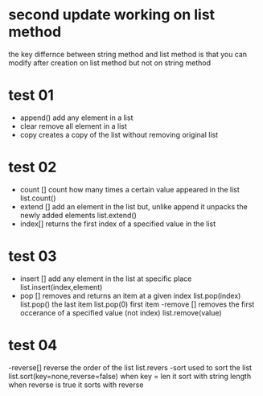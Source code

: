 # second update working on list method
the key differnce between string method and list method is that you can modify after creation on list method but not on string method
# test 01 
 - append()
 add any element in a list
 - clear
 remove all element in a list
 - copy 
 creates a copy of the list without removing original list
# test 02
 - count []
 count how many times a certain value appeared in the list
  list.count()
 - extend []
 add an element in the list but, unlike append it unpacks the newly added elements
 list.extend()
 - index[]
 returns the first index of a specified value in the list
# test 03
 - insert []
 add any element in the list at specific place
 list.insert(index,element)
 - pop []
 removes and returns an item at a given index
 list.pop(index)  
 list.pop() the last item
 list.pop(0) first item
 -remove []
 removes the first occerance of a specified value (not index)
 list.remove(value)
 # test 04
 -reverse[]
 reverse the order of the list
 list.revers
 -sort
 used to sort the list
 list.sort(key=none,reverse=false)
 when key = len it sort with string length
 when reverse is true it sorts with reverse